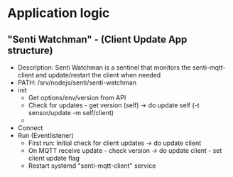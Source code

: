 # Application logic

## "Senti Watchman" - (Client Update App structure)
- Description: Senti Watchman is a sentinel that monitors the senti-mqtt-client and update/restart the client when needed
- PATH: /srv/nodejs/senti/senti-watchman
- init 
	- Get options/env/version from API
	- Check for updates - get version (self) -> do update self (-t sensor/update -m self/client)
	- 
- Connect
- Run (Eventlistener)
	- First run: Initial check for client updates -> do update client
	- On MQTT receive update - check version -> do update client - set client update flag
	- Restart systemd "senti-mqtt-client" service
